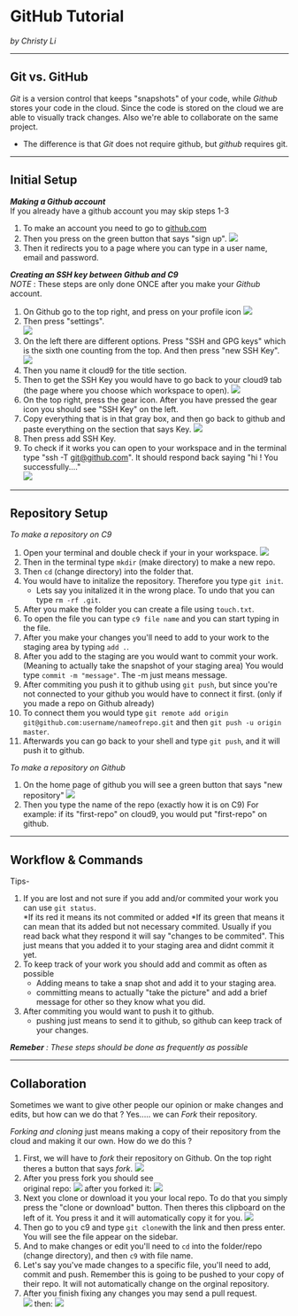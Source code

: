 # GitHub Tutorial

_by Christy Li_

---
## Git vs. GitHub
_Git_ is a version control that keeps "snapshots" of your code, while _Github_ stores your code in the cloud. Since the code is stored on the cloud we are able to visually track changes. Also we're able to collaborate on the same project.   
* The difference is that _Git_ does not require github, but _github_ requires git.  

---

## Initial Setup  
**_Making a Github account_**   
If you already have a github account you may skip steps 1-3    
1. To make an account you need to go to [github.com](https://github.com/)  
2. Then you press on the green button that says "sign up". ![](sign_up_button.png)  
3. Then it redirects you to a page where you can type in a user name, email and password.   


**_Creating an SSH key between Github and C9_**  
_NOTE_ : These steps are only done ONCE after you make your _Github_ account. 

1. On Github go to the top right, and press on your profile icon   ![](profile_icon.png)  
2. Then press "settings".  
![](press_setting.png)      
3. On the left there are different options. Press "SSH and GPG keys" which is the sixth one counting from the top. And then press "new SSH Key".  
![](ssh_key.png)   
4. Then you name it cloud9 for the title section.  
5. Then to get the SSH Key you would have to go back to your cloud9 tab (the page where you choose which workspace to open).  ![](C9_workspace_page.png)  
6. On the top right, press the gear icon. After you have pressed the gear icon you should see "SSH Key" on the left.  
7. Copy everything that is in that gray box, and then go back to github and paste everything on the section that says Key. ![](ssh_key_on_c9.png)    
8. Then press add SSH Key.  
9. To check if it works you can open to your workspace and in the terminal type "ssh -T git@github.com". It should respond back saying "hi <your username>! You successfully...."  
![](testing.png)  

---
## Repository Setup 
_To make a repository on C9_   
1. Open your terminal and double check if your in your workspace. ![](workspace.png)     
2. Then in the terminal type `mkdir` (make directory) to make a new repo.   
3. Then `cd` (change directory) into the folder that.
4. You would have to initalize the repository. Therefore you type `git init`.  
    * Lets say you initalized it in the wrong place. To undo that you can type `rm -rf .git`.  
5. After you make the folder you can create a file using `touch.txt`.  
6. To open the file you can type `c9 file name` and you can start typing in the file.   
7. After you make your changes you'll need to add to your work to the staging area by typing `add .`.   
8. After you add to the staging are you would want to commit your work. (Meaning to actually take the snapshot of your staging area) You would type `commit -m "message"`. The -m just means message.
9. After commiting you push it to github using `git push`, but since you're not connected to your github you would have to connect it first. (only if you made a repo on Github already)  
10. To connect them you would type `git remote add origin git@github.com:username/nameofrepo.git` and then
`git push -u origin master`.     
10. Afterwards you can go back to your shell and type `git push`, and it will push it to github. 

_To make a repository on Github_  
1. On the home page of github you will see a green button that says "new repository"  ![](new_repository.png)  
2. Then you type the name of the repo (exactly how it is on C9) For example: if its "first-repo" on cloud9, you would put "first-repo" on github.

---
## Workflow & Commands
Tips-   
1. If you are lost and not sure if you add and/or commited your work you can use `git status`.   
    *If its red it means its not commited or added
    *If its green that means it can mean that its added but not necessary commited. Usually if you read back what they respond it will say "changes to be commited". This just means that you added it to your staging area and didnt commit it yet.  
2. To keep track of your work you should add and commit as often as possible
    * Adding means to take a snap shot and add it to your staging area. 
    * committing means to actually "take the picture" and add a brief message for other so they know what you did. 
3. After commiting you would want to push it to github.
    * pushing just means to send it to github, so github can keep track of your changes.     

_**Remeber** : These steps should be done as frequently as possible_  

---   
## Collaboration  
Sometimes we want to give other people our opinion or make changes and edits, but how can we do that ? Yes..... we can _Fork_ their repository.  

_Forking and cloning_ just means making a copy of their repository from the cloud and making it our own. How do we do this ?  

1. First, we will have to _fork_ their repository on Github. On the top right theres a button that says _fork_. ![](forking.png)  
2. After you press fork you should see  
original repo: ![](before.png)      after you forked it: ![](after.png)  
3. Next you clone or download it you your local repo. To do that you simply press the "clone or download" button. Then theres this clipboard on the left of it. You press it and it will automatically copy it for you. ![](clone.png) 
4. Then go to you c9 and type `git clone`with the link and then press enter. You will see the file appear on the sidebar. 
5. And to make changes or edit you'll need to `cd` into the folder/repo (change directory), and then `c9` with file name.
6. Let's say you've made changes to a specific file, you'll need to add, commit and push. Remember this is going to be pushed to your copy of their repo. It will not automatically change on the orginal repository. 
7. After you finish fixing any changes you may send a pull request.  
![](new_pull_request.png) then: ![](create_pull_request.png)  
